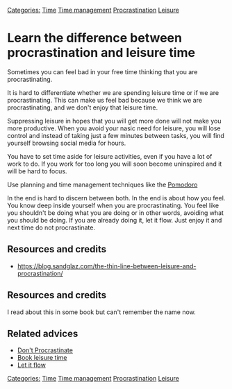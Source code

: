 [Categories:](../Categories/index.md) [Time](../Categories/Time.md) [Time management](../Categories/Time%20management.md) [Procrastination](../Categories/Procrastination.md) [Leisure](../Categories/Leisure.md)
# Learn the difference between procrastination and leisure time

Sometimes you can feel bad in your free time thinking that you are procrastinating.

It is hard to differentiate whether we are spending leisure time or if we are procrastinating. This can make us feel bad because we think we are procrastinating, and we don't enjoy that leisure time.

Suppressing leisure in hopes that you will get more done will not make you more productive. When you avoid your nasic need for leisure, you will lose control and instead of taking just a few minutes between tasks, you will find yourself browsing social media for hours.

You have to set time aside for leisure activities, even if you have a lot of work to do. If you work for too long you will soon become uninspired and it will be hard to focus.

Use planning and time management techniques like the [Pomodoro](https://en.wikipedia.org/wiki/Pomodoro_Technique)

In the end is hard to discern between both. In the end is about how you feel. You know deep inside yourself when you are procrastinating. You feel like you shouldn't be doing what you are doing or in other words, avoiding what you should be doing. If you are already doing it, let it flow. Just enjoy it and next time do not procrastinate.

## Resources and credits

- https://blog.sandglaz.com/the-thin-line-between-leisure-and-procrastination/

## Resources and credits

I read about this in some book but can't remember the name now.

## Related advices

- [Don't Procrastinate](../Don't%20procrastinate)
- [Book leisure time](../Book%20leisure%20time/index.md)
- [Let it flow](../Let%20it%20flow/index.md)

[Categories:](../Categories/index.md) [Time](../Categories/Time.md) [Time management](../Categories/Time%20management.md) [Procrastination](../Categories/Procrastination.md) [Leisure](../Categories/Leisure.md)